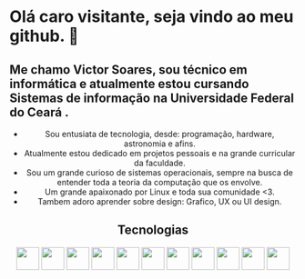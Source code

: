 # Olá caro visitante, seja vindo ao meu github. 👋
## Me chamo Victor Soares, sou técnico em informática e atualmente estou cursando Sistemas de informação na Universidade Federal do Ceará .
<div align="center" display="inline">



* Sou entusiata de tecnologia, desde: programação, hardware, astronomia e afins.
* Atualmente estou dedicado em projetos pessoais e na grande curricular da faculdade.
* Sou um grande curioso de sistemas operacionais, sempre na busca de entender toda a teoria da computação que os envolve.
* Um grande apaixonado por Linux e toda sua comunidade <3.
* Tambem adoro aprender sobre design: Grafico, UX ou UI design.



## Tecnologias
<img src="https://cdn.jsdelivr.net/gh/devicons/devicon/icons/javascript/javascript-plain.svg" width="40" height="40" style="max-width:100%;"></img>
<img src="https://cdn.jsdelivr.net/gh/devicons/devicon/icons/html5/html5-original.svg" width="40" height="40" style="max-width:100%;"></img>
<img src="https://cdn.jsdelivr.net/gh/devicons/devicon/icons/css3/css3-original.svg" width="40" height="40" style="max-width:100%;"></img>
<img src="https://cdn.jsdelivr.net/gh/devicons/devicon/icons/c/c-original.svg" width="40" height="40" style="max-width:100%;"></img>
<img src="https://cdn.jsdelivr.net/gh/devicons/devicon/icons/php/php-plain.svg" width="40" height="40" style="max-width:100%;"></img>
<img src="https://cdn.jsdelivr.net/gh/devicons/devicon/icons/cplusplus/cplusplus-plain.svg" width="40" height="40" style="max-width:100%;"></img>
<img src="https://cdn.jsdelivr.net/gh/devicons/devicon/icons/inkscape/inkscape-original.svg" width="40" height="40" style="max-width:100%;"></img>
<img src="https://cdn.jsdelivr.net/gh/devicons/devicon/icons/figma/figma-original.svg" width="40" height="40" style="max-width:100%;"></img>
<img src="https://cdn.jsdelivr.net/gh/devicons/devicon/icons/github/github-original.svg" width="40" height="40" style="max-width:100%;"></img>
<img src="https://cdn.jsdelivr.net/gh/devicons/devicon/icons/git/git-original.svg" width="40" height="40" style="max-width:100%;"></img>
<img src="https://cdn.jsdelivr.net/gh/devicons/devicon/icons/linux/linux-original.svg" width="40" height="40" style="max-width:100%;"></img>










<!--
**soaresWT/soaresWT** is a ✨ _special_ ✨ repository because its `README.md` (this file) appears on your GitHub profile.

Here are some ideas to get you started:
[![Top Langs](https://github-readme-stats.vercel.app/api/top-langs/?username=soaresWT&layout=compact&theme=radical)](https://github.com/soaresWT/github-readme-stats)

![soaresWT's GitHub stats](https://github-readme-stats.vercel.app/api?username=soaresWT&show_icons=true&theme=radical)
- 🔭 I’m currently working on ...
- 🌱 I’m currently learning ...
- 👯 I’m looking to collaborate on ...
- 🤔 I’m looking for help with ...
- 💬 Ask me about ...
- 📫 How to reach me: ...
- 😄 Pronouns: ...
- ⚡ Fun fact: ...
-->

